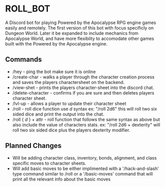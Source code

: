 # ROLL_BOT

A Discord bot for playing Powered by the Apocalypse RPG engine games easily and remotely. 
The first version of this bot with focus specificly on Dungeon World. Later it be expanded to include mechanics from Apocalypse World, and have more flexiblity to accomodate other games built with the Powered by the Apocalypse engine. 

## Commands
+ /hey - ping the bot make sure it is online
+ /create-char - walks a player through the character creation process and saves the players charactersheet on the backend.
+ /view-shet - prints the players character-sheet into the discord chat.
+ /delete-character - confirms if you are sure and then deletes players character sheet.
+ /lvl-up - allows a player to update their character sheet
+ /roll - roll dice function use _d_ syntax ex: "/roll 2d6" this will roll two six sided dice and print the output into the chat.
+ /roll { _d_ } + attr - roll function that follows the same syntax as above but also include the value of characters stats. ex: "/roll 2d6 + dexterity" will roll two six sided dice plus the players dexterity modifier. 

## Planned Changes
  + Will be adding character class, inventory, bonds, alignment, and class specific moves to character sheets. 
  + Will add basic moves to be either implimented with a '/hack-and-slash' type command similar to /roll or a '/basic-moves' command that will print all the relevant info about the basic moves

